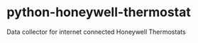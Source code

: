 python-honeywell-thermostat
===========================

Data collector for internet connected Honeywell Thermostats
